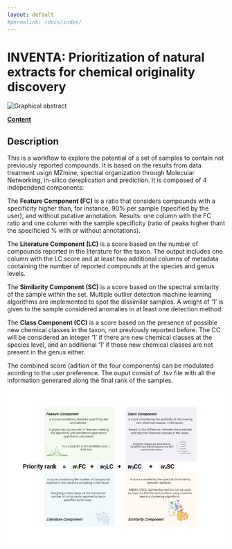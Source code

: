 ```yaml
---
layout: default
#permalink: /docs/index/
---
```


# INVENTA: Prioritization of natural extracts for chemical originality discovery

![Graphical abstract](https://luigiquiros.github.io/inventa/blob/main/docs/assets/img/graphical_abstract.png)

[**Content**](https://github.com/luigiquiros/inventa/blob/main/docs/installation.md)

## Description 

This is a workflow to explore the potential of a set of samples to contain not previously reported compounds. It is based on the results from data treatment usign MZmine, spectral organization through Molecular Networking, in-silico dereplication and prediction. 
It is composed of 4 independend components: 

The **Feature Component (FC)** is a ratio that considers compounds with a specificity higher than, for instance, 90% per sample (specified by the user), and without putative annotation. Results: one column with the FC ratio and one column with the sample specificity (ratio of peaks higher thant the specificied % with or without annotations).

The **Literature Component (LC)** is a score based on the number of compounds reported in the literature for the taxon. The output includes one column with the LC score and at least two additional columns of metadata containing the number of reported compounds at the species and genus levels.

The **Similarity Component (SC)** is a score based on the spectral similarity of the sample within the set. Multiple outlier detection machine learning algorithms are implemented to spot the dissimilar samples. A weight of ‘1’ is given to the sample considered anomalies in at least one detection method.

The **Class Component (CC)** is a score based on the presence of possible new chemical classes in the taxon, not previously reported before. The CC will be considered an integer ‘1’ if there are new chemical classes at the species level, and an additional ‘1’ if those new chemical classes are not present in the genus either.

The combined score (adition of the four components) can be modulated acording to the user preference. The ouput consist of .tsv file with all the information generared along the final rank of the samples.

![Rank conception](/docs/assets/img/priority_rank.png)
